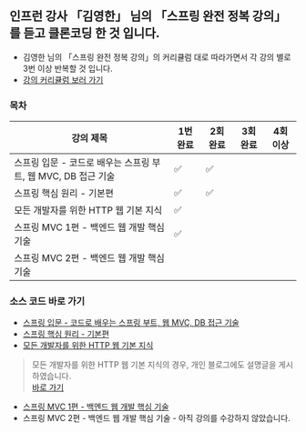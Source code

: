 ##  인프런 강사 「김영한」 님의 「스프링 완전 정복 강의」를 듣고 클론코딩 한 것 입니다.
- 김영한 님의 「스프링 완전 정복 강의」의 커리큘럼 대로 따라가면서 각 강의 별로 3번 이상 반복할 것 입니다.
- [강의 커리큘럼 보러 가기](https://www.inflearn.com/roadmaps/373)


### 목차
| 강의 제목 | 1번 완료 | 2회 완료 | 3회 완료 | 4회 이상
|----|----|----|----|----|
| 스프링 입문 - 코드로 배우는 스프링 부트, 웹 MVC, DB 접근 기술 | ✅ |  ✅ |    |   |
| 스프링 핵심 원리 - 기본편 | ✅  |  ✅  |  |   |
| 모든 개발자를 위한 HTTP 웹 기본 지식| ✅   |    |   |  |
| 스프링 MVC 1편 - 백엔드 웹 개발 핵심 기술|  ✅   |   |    |    |
| 스프링 MVC 2편 - 백엔드 웹 개발 핵심 기술|    |    |   |    |

### 소스 코드 바로 가기
- [스프링 입문 - 코드로 배우는 스프링 부트, 웹 MVC, DB 접근 기술](https://github.com/yujiah-github/learning-spring-archiving/tree/main/hello)
- [스프링 핵심 원리 - 기본편](https://github.com/yujiah-github/learning-spring-archiving/tree/main/core%202)
- [모든 개발자를 위한 HTTP 웹 기본 지식](https://github.com/yujiah-github/learning-spring-archiving/tree/main/httpknowledge)
> 모든 개발자를 위한 HTTP 웹 기본 지식의 경우, 개인 블로그에도 설명글을 게시하였습니다. <br>
  [바로 가기](https://velog.io/@cil05265/%EC%9B%B9-HTTP-%EC%A7%80%EC%8B%9D-1%ED%8E%B8)
- [스프링 MVC 1편 - 백엔드 웹 개발 핵심 기술](https://github.com/yujiah-github/learning-spring-archiving/tree/main/servlet)
- 스프링 MVC 2편 - 백엔드 웹 개발 핵심 기술 - 아직 강의를 수강하지 않았습니다.

